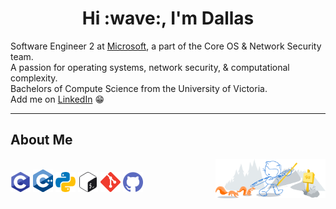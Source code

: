 <h1 align="center"> Hi :wave:, I'm Dallas</h1>

Software Engineer 2 at [Microsoft](https://www.microsoft.com/en-ca), a part of the Core OS & Network Security team.</br>
A passion for operating systems, network security, & computational complexity.</br>
Bachelors of Compute Science from the University of Victoria.</br>
Add me on [LinkedIn](https://www.linkedin.com/in/dallasbrooks0/) :grin:</br> 

<hr>

## About Me

<img width="35%" align="right" alt="Github" src="img/git-header.svg" />
</br>
<a><img width="32px" src="img/c.svg"></a>
<a><img width="32px" src="img/cpp.png"></a>
<a><img width="32px" src="img/python.svg"></a>
<a><img width="32px" src="img/bash.svg"></a>
<a><img width="32px" src="img/git.svg"></a>
<a><img width="32px" src="img/github.svg"></a>